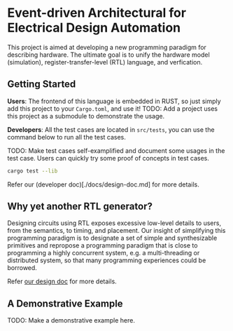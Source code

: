 # Event-driven Architectural for Electrical Design Automation

This project is aimed at developing a new programming paradigm for describing hardware.
The ultimate goal is to unify the hardware model (simulation), register-transfer-level (RTL)
language, and verfication.

## Getting Started

**Users**: The frontend of this language is embedded in RUST, so just simply add this project to
your `Cargo.toml`, and use it!
TODO: Add a project uses this project as a submodule to demonstrate the usage.

**Developers**: All the test cases are located in `src/tests`, you can use the command below to
run all the test cases.

TODO: Make test cases self-examplified and document some usages in the test case. Users can quickly
try some proof of concepts in test cases.

````sh
cargo test --lib
````

Refer our (developer doc)[./docs/design-doc.md] for more details.

## Why yet another RTL generator?

Designing circuits using RTL exposes excessive low-level details to users, from the
semantics, to timing, and placement. Our insight of simplifying this programming paradigm is
to designate a set of simple and synthesizable primitives and repropose a programming paradigm
that is close to programming a highly concurrent system, e.g. a multi-threading or distributed
system, so that many programming experiences could be borrowed.

Refer [our design doc](./designs/design-doc.md) for more details.

## A Demonstrative Example

TODO: Make a demonstrative example here.
